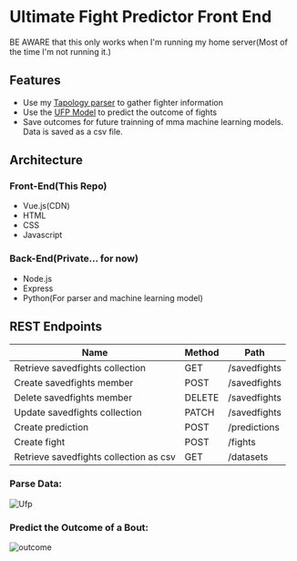 # Ultimate Fight Predictor Front End
BE AWARE that this only works when I'm running my home server(Most of the time I'm not running it.)

## Features
- Use my [Tapology parser](https://github.com/angel-721/tapology-python-parser) to gather fighter information
- Use the [UFP Model](https://github.com/angel-721/UFP) to predict the outcome of fights
- Save outcomes for future trainning of mma machine learning models. Data is saved as a csv file.

## Architecture 
### Front-End(This Repo)
  - Vue.js(CDN)
  - HTML
  - CSS
  - Javascript
### Back-End(Private... for now)
  - Node.js
  - Express
  - Python(For parser and machine learning model)

## REST Endpoints
Name                           | Method | Path
-------------------------------|--------|------------------
Retrieve savedfights collection| GET   | /savedfights
Create savedfights member| POST   | /savedfights
Delete savedfights member| DELETE  | /savedfights<id>
Update savedfights collection| PATCH  | /savedfights
Create prediction| POST  | /predictions
Create fight| POST  | /fights
Retrieve savedfights collection as csv| GET  | /datasets
### Parse Data:
![Ufp](https://github.com/angel-721/ultimate-fight-predictor/assets/75283919/ba9ce09d-db44-40d9-a8c1-c43809d693bc)

### Predict the Outcome of a Bout:
![outcome](https://github.com/angel-721/ultimate-fight-predictor/assets/75283919/489253c2-2c5d-4106-9d81-632be7d38421)
